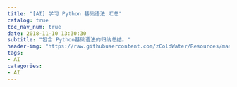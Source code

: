 ```yaml
---
title: "[AI] 学习 Python 基础语法 汇总"
catalog: true
toc_nav_num: true
date: 2018-11-10 13:30:30
subtitle: "包含 Python基础语法的归纳总结。"
header-img: "https://raw.githubusercontent.com/zColdWater/Resources/master/Images/sky-min.png"
tags:
- AI
catagories:
- AI
---
```










